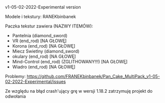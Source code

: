 v1-05-02-2022-Experimental version

Modele i tekstury: RANEKbinbanek

Paczka tekstur zawiera (NAZWY ITEMÓW):
- Pantelnia (diamond_sword)
- VR (end_rod) [NA GŁOWĘ]
- Korona (end_rod) [NA GŁOWĘ]
- Miecz Swietlny (diamond_sword)
- okulary (end_rod) [NA GŁOWĘ]
- Mind-Control (end_rod) (ZGLITHOWANY!!!) [NA GŁOWĘ]
- Wiadro (end_rod) [NA GŁOWĘ]


Problemy:  https://github.com/FRANEKbinbanek/Pan_Cake_MultiPack_v1-05-02-2022-Experimental/issues

Ze względu na błąd crash'ujący grę w wersji 1.18.2 zatrzymuję projekt do odwołania
